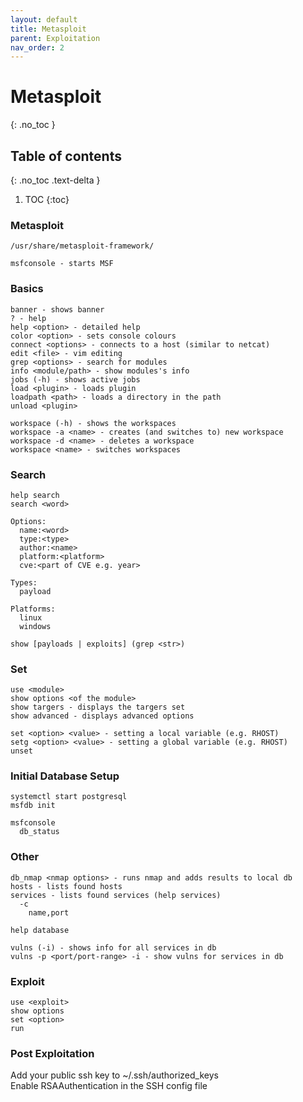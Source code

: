 ```yaml
---
layout: default
title: Metasploit
parent: Exploitation
nav_order: 2
---
```


# Metasploit
{: .no_toc }

## Table of contents
{: .no_toc .text-delta }

1. TOC
{:toc}

### Metasploit
```
/usr/share/metasploit-framework/
```
```
msfconsole - starts MSF
```
### Basics
```
banner - shows banner
? - help
help <option> - detailed help
color <option> - sets console colours
connect <options> - connects to a host (similar to netcat)
edit <file> - vim editing
grep <options> - search for modules
info <module/path> - show modules's info
jobs (-h) - shows active jobs
load <plugin> - loads plugin
loadpath <path> - loads a directory in the path
unload <plugin>

workspace (-h) - shows the workspaces
workspace -a <name> - creates (and switches to) new workspace
workspace -d <name> - deletes a workspace
workspace <name> - switches workspaces
```
### Search
```
help search
search <word>

Options:
  name:<word>
  type:<type>
  author:<name>
  platform:<platform>
  cve:<part of CVE e.g. year>

Types:
  payload
  
Platforms:
  linux
  windows
  
show [payloads | exploits] (grep <str>)
```

### Set
```
use <module> 
show options <of the module>
show targers - displays the targers set
show advanced - displays advanced options

set <option> <value> - setting a local variable (e.g. RHOST)
setg <option> <value> - setting a global variable (e.g. RHOST)
unset

```
### Initial Database Setup
```
systemctl start postgresql
msfdb init

msfconsole
  db_status
```

### Other
```
db_nmap <nmap options> - runs nmap and adds results to local db
hosts - lists found hosts
services - lists found services (help services)
  -c 
    name,port

help database

vulns (-i) - shows info for all services in db
vulns -p <port/port-range> -i - show vulns for services in db
```
### Exploit
```
use <exploit>
show options
set <option>
run
```
### Post Exploitation

Add your public ssh key to ~/.ssh/authorized_keys  
Enable RSAAuthentication in the SSH config file

